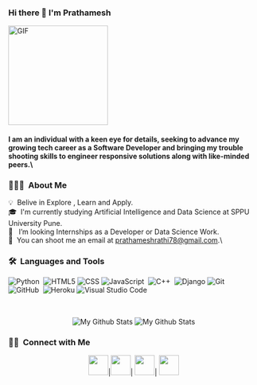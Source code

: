 ### Hi there 👋 I'm Prathamesh
<img alt="GIF" src="https://media.giphy.com/media/Cmr1OMJ2FN0B2/giphy.gif" width = 200/>

#### I am an individual with a keen eye for details, seeking to advance my growing tech career as a Software Developer and bringing my trouble shooting skills to engineer responsive solutions along with like-minded peers.\

### 👨🏻‍💻 &nbsp;About Me

💡 &nbsp;Belive in Explore , Learn and Apply.\
🎓 &nbsp;I'm currently studying Artificial Intelligence and Data Science at SPPU University Pune.\
🤔 &nbsp; I’m looking  Internships as a Developer or Data Science Work.\
📧 &nbsp;You can shoot me an email at prathameshrathi78@gmail.com.\

### 🛠 &nbsp;Languages and Tools

![Python](https://img.shields.io/badge/-Python-05122A?style=flat&logo=python)&nbsp;
![HTML5](https://img.shields.io/badge/-HTML5-333333?style=flat&logo=HTML5)
![CSS](https://img.shields.io/badge/-CSS-333333?style=flat&logo=CSS3&logoColor=1572B6)
![JavaScript](https://img.shields.io/badge/-JavaScript-05122A?style=flat&logo=javascript)&nbsp;
![C++](https://img.shields.io/badge/-C++-05122A?style=flat&logo=C%2B%2B&logoColor=00599C)&nbsp;
![Django](https://img.shields.io/badge/-Django-092E20?style=flat&logo=django)
![Git](https://img.shields.io/badge/-Git-05122A?style=flat&logo=git)&nbsp;
![GitHub](https://img.shields.io/badge/-GitHub-05122A?style=flat&logo=github)&nbsp;
![Heroku](https://img.shields.io/badge/-Heroku-430098?style=flat&logo=heroku)
![Visual Studio Code](https://img.shields.io/badge/-Visual%20Studio%20Code-05122A?style=flat&logo=visual-studio-code&logoColor=007ACC)&nbsp;




<br>
<p align="center">
<img align="center" src="https://github-readme-stats.vercel.app/api/top-langs/?username=Prathamesh-Rathi&layout=compact&theme=radical" alt="My Github Stats">
<img align="center" src="https://github-readme-stats.vercel.app/api?username=Prathamesh-Rathi&&show_icons=true&theme=radical&count_private=true&include_all_commits=true" alt="My Github Stats">
</p>
  
### 🤝🏻 &nbsp;Connect with Me
<p align="center">
<a href="https://www.linkedin.com/in/prathamesh-rathi-0b3930205/"><img src="https://cdn2.iconfinder.com/data/icons/social-media-2285/512/1_Linkedin_unofficial_colored_svg-128.png" width="40"></a>|<a href="https://www.instagram.com/prathmesh.rathi/"><img src="https://cdn2.iconfinder.com/data/icons/social-media-2285/512/1_Instagram_colored_svg_1-128.png" width="40"></a>| <a href="https://www.facebook.com/prathmesh.rathi.77"><img src="https://cdn1.iconfinder.com/data/icons/social-media-2285/512/Colored_Facebook3_svg-128.png" width="40"></a>| <a href="https://twitter.com/Pratham12248992"><img src="https://cdn2.iconfinder.com/data/icons/social-media-2285/512/1_Twitter3_colored_svg-128.png" width="40"></a>
</p>